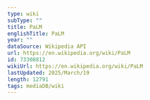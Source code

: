 ```yaml
---
type: wiki
subType: ""
title: PaLM
englishTitle: PaLM
year: ""
dataSource: Wikipedia API
url: https://en.wikipedia.org/wiki/PaLM
id: 73308812
wikiUrl: https://en.wikipedia.org/wiki/PaLM
lastUpdated: 2025/March/19
length: 12791
tags: mediaDB/wiki
---
```

